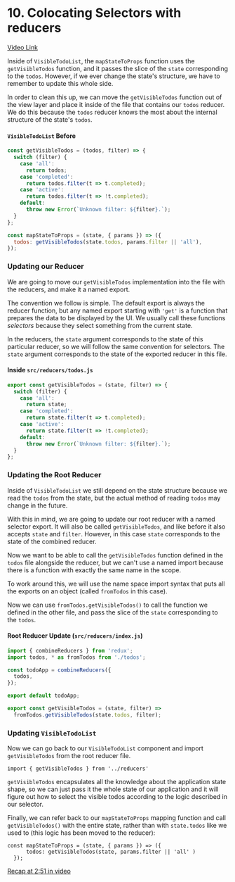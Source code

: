 # 10. Colocating Selectors with reducers
[Video Link](https://egghead.io/lessons/javascript-redux-colocating-selectors-with-reducers?series=building-react-applications-with-idiomatic-redux)

Inside of `VisibleTodoList`, the `mapStateToProps` function uses the `getVisibleTodos` function, and it passes the slice of the `state` corresponding to the `todos`. However, if we ever change the state's structure, we have to remember to update this whole side.

In order to clean this up, we can move the `getVisibleTodos` function out of the view layer and place it inside of the file that contains our `todos` reducer. We do this because the `todos` reducer knows the most about the internal structure of the state's `todos`.

#### `VisibleTodoList` Before
```javascript
const getVisibleTodos = (todos, filter) => {
  switch (filter) {
    case 'all':
      return todos;
    case 'completed':
      return todos.filter(t => t.completed);
    case 'active':
      return todos.filter(t => !t.completed);
    default:
      throw new Error(`Unknown filter: ${filter}.`);
  }
};

const mapStateToProps = (state, { params }) => ({
  todos: getVisibleTodos(state.todos, params.filter || 'all'),
});
```

### Updating our Reducer

We are going to move our `getVisibleTodos` implementation into the file with the reducers, and make it a named export.

The convention we follow is simple. The default export is always the reducer function, but any named export starting with `'get'` is a function that prepares the data to be displayed by the UI. We usually call these functions _selectors_ because they select something from the current state.

In the reducers, the `state` argument corresponds to the state of this particular reducer, so we will follow the same convention for selectors. The `state` argument corresponds to the state of the exported reducer in this file.

#### Inside `src/reducers/todos.js`
```javascript
export const getVisibleTodos = (state, filter) => {
  switch (filter) {
    case 'all':
      return state;
    case 'completed':
      return state.filter(t => t.completed);
    case 'active':
      return state.filter(t => !t.completed);
    default:
      throw new Error(`Unknown filter: ${filter}.`);
  }
};
```

### Updating the Root Reducer
Inside of `VisibleTodoList` we still depend on the state structure because we read the `todos` from the state, but the actual method of reading `todos` may change in the future.

With this in mind, we are going to update our root reducer with a named selector export. It will also be called `getVisibleTodos`, and like before it also accepts `state` and `filter`. However, in this case `state` corresponds to the state of the combined reducer.

Now we want to be able to call the `getVisibleTodos` function defined in the `todos` file alongside the reducer, but we can't use a named import because there is a function with exactly the same name in the scope.

To work around this, we will use the name space import syntax that puts all the exports on an object (called `fromTodos` in this case).

Now we can use `fromTodos.getVisibleTodos()` to call the function we defined in the other file, and pass the slice of the `state` corresponding to the `todos`.

#### Root Reducer Update (`src/reducers/index.js`)
```javascript
import { combineReducers } from 'redux';
import todos, * as fromTodos from './todos';

const todoApp = combineReducers({
  todos,
});

export default todoApp;

export const getVisibleTodos = (state, filter) =>
  fromTodos.getVisibleTodos(state.todos, filter);
```

### Updating `VisibleTodoList`
Now we can go back to our `VisibleTodoList` component and import `getVisibleTodos` from the root reducer file.

`import { getVisibleTodos } from '../reducers'`

`getVisibleTodos` encapsulates all the knowledge about the application state shape, so we can just pass it the whole state of our application and it will figure out how to select the visible todos according to the logic described in our selector.

Finally, we can refer back to our `mapStateToProps` mapping function and call `getVisibleTodos()` with the entire state, rather than with `state.todos` like we used to (this logic has been moved to the reducer):

```
const mapStateToProps = (state, { params }) => ({
      todos: getVisibleTodos(state, params.filter || 'all' )
  });
```

[Recap at 2:51 in video](https://egghead.io/lessons/javascript-redux-colocating-selectors-with-reducers?series=building-react-applications-with-idiomatic-redux)
